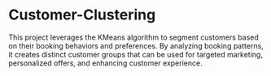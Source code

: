 # Customer-Clustering
This project leverages the KMeans algorithm to segment customers based on their booking behaviors and preferences. By analyzing booking patterns, it creates distinct customer groups that can be used for targeted marketing, personalized offers, and enhancing customer experience.
